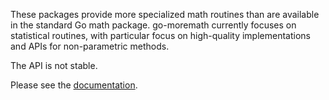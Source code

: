 These packages provide more specialized math routines than are
available in the standard Go math package. go-moremath currently
focuses on statistical routines, with particular focus on high-quality
implementations and APIs for non-parametric methods.

The API is not stable.

Please see the [documentation](https://godoc.org/github.com/aclements/go-moremath).
